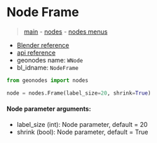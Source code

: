 # Node Frame

> [main](../structure.md) - [nodes](nodes.md) - [nodes menus](nodes_menus.md)

- [Blender reference](https://docs.blender.org/manual/en/latest/modeling/geometry_nodes/r.html)
- [api reference](https://docs.blender.org/api/current/bpy.types.NodeFrame.html)
- geonodes name: `WNode`
- bl_idname: `NodeFrame`

```python
from geonodes import nodes

node = nodes.Frame(label_size=20, shrink=True)
```

#### Node parameter arguments:

- label_size (int): Node parameter, default = 20
- shrink (bool): Node parameter, default = True

